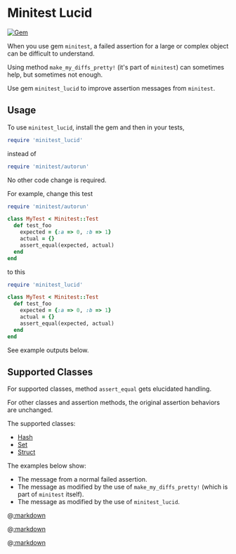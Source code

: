 # Minitest Lucid

[![Gem](https://img.shields.io/gem/v/minitest_lucid.svg?style=flat)](http://rubygems.org/gems/minitest_lucid "View this project in Rubygems")

When you use gem ```minitest```, a failed assertion for a large or complex object can be difficult to understand.

Using method ```make_my_diffs_pretty!``` (it's part of ```minitest```) can sometimes help, but sometimes not enough.

Use gem ```minitest_lucid``` to improve assertion messages from ```minitest```.

## Usage

To use ```minitest_lucid```, install the gem and then in your tests,

```ruby
require 'minitest_lucid'
```

instead of

```ruby
require 'minitest/autorun'
```

No other code change is required.

For example, change this test

```ruby
require 'minitest/autorun'

class MyTest < Minitest::Test
  def test_foo
    expected = {:a => 0, :b => 1}
    actual = {}
    assert_equal(expected, actual)
  end
end
```

to this

```ruby
require 'minitest_lucid'

class MyTest < Minitest::Test
  def test_foo
    expected = {:a => 0, :b => 1}
    actual = {}
    assert_equal(expected, actual)
  end
end
```

See example outputs below.

## Supported Classes

For supported classes, method ```assert_equal``` gets elucidated handling.

For other classes and assertion methods, the original assertion behaviors are unchanged.

The supported classes:

- [Hash](#hash)
- [Set](#set)
- [Struct](#struct)

The examples below show:

- The message from a normal failed assertion.
- The message as modified by the use of ```make_my_diffs_pretty!``` (which is part of ```minitest``` itself).
- The message as modified by the use of ```minitest_lucid```.

@[:markdown](hash/template.md)

@[:markdown](set/template.md)

@[:markdown](struct/template.md)



